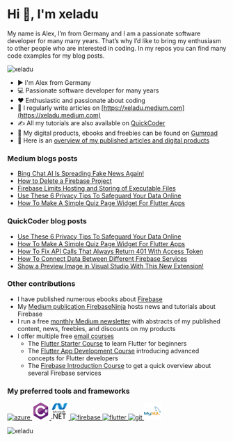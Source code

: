 # Hi 👋, I'm xeladu

My name is Alex, I’m from Germany and I am a passionate software developer for many many years. That’s why I’d like to bring my enthusiasm to other people who are interested in coding. In my repos you can find many code examples for my blog posts.

<p align="left"> <img src="https://komarev.com/ghpvc/?username=xeladu&label=Profile%20views&color=44ff00&style=plastic" alt="xeladu" /> </p>

- ▶  I'm Alex from Germany
- 💻 Passionate software developer for many years
- ❤  Enthusiastic and passionate about coding
- 📝 I regularly write articles on [https://xeladu.medium.com](https://xeladu.medium.com)
- ✍ All my tutorials are also available on [QuickCoder](https://quickcoder.org)
- 🏬 My digital products, ebooks and freebies can be found on [Gumroad](https://xeladu.gumroad.com)
- 📙 Here is an [overview of my published articles and digital products](https://xeladu.medium.com/%E2%84%B9-xeladus-info-point-find-quickly-what-you-need-bbe620e97d8c)

### Medium blogs posts
<!-- BLOG-POST-LIST:START -->
- [Bing Chat AI Is Spreading Fake News Again!](https://xeladu.medium.com/bing-chat-ai-is-spreading-fake-news-again-34aa8e2901b9?source=rss-ae1e6291afc3------2)
- [How to Delete a Firebase Project](https://medium.com/firebase-ninja/how-to-delete-a-firebase-project-6be9e88b27ee?source=rss-ae1e6291afc3------2)
- [Firebase Limits Hosting and Storing of Executable Files](https://medium.com/firebase-ninja/firebase-limits-hosting-and-storing-of-executable-files-f300541b7f41?source=rss-ae1e6291afc3------2)
- [Use These 6 Privacy Tips To Safeguard Your Data Online](https://levelup.gitconnected.com/use-these-6-privacy-tips-to-safeguard-your-data-online-d758dab449d3?source=rss-ae1e6291afc3------2)
- [How To Make A Simple Quiz Page Widget For Flutter Apps](https://levelup.gitconnected.com/how-to-make-a-simple-quiz-page-widget-for-flutter-apps-4cf579531df2?source=rss-ae1e6291afc3------2)
<!-- BLOG-POST-LIST:END -->

### QuickCoder blog posts
<!-- QC-BLOG-POST-LIST:START -->
- [Use These 6 Privacy Tips To Safeguard Your Data Online](https://quickcoder.org/six-privacy-tips-to-safeguard-your-data-online/?utm_source=rss&utm_medium=rss&utm_campaign=six-privacy-tips-to-safeguard-your-data-online)
- [How To Make A Simple Quiz Page Widget For Flutter Apps](https://quickcoder.org/how-to-make-a-simple-quiz-page-widget-for-flutter-apps/?utm_source=rss&utm_medium=rss&utm_campaign=how-to-make-a-simple-quiz-page-widget-for-flutter-apps)
- [How To Fix API Calls That Always Return 401 With Access Token](https://quickcoder.org/api-always-returns-401-when-using-an-access-token/?utm_source=rss&utm_medium=rss&utm_campaign=api-always-returns-401-when-using-an-access-token)
- [How To Connect Data Between Different Firebase Services](https://quickcoder.org/how-to-connect-data-between-different-firebase-services/?utm_source=rss&utm_medium=rss&utm_campaign=how-to-connect-data-between-different-firebase-services)
- [Show a Preview Image in Visual Studio With This New Extension!](https://quickcoder.org/vs-image-preview/?utm_source=rss&utm_medium=rss&utm_campaign=vs-image-preview)
<!-- QC-BLOG-POST-LIST:END -->

### Other contributions

- I have published numerous ebooks about [Firebase](https://xeladu.gumroad.com/?tags=firebase)
- My [Medium publication FirebaseNinja](https://medium.com/firebase-ninja) hosts news and tutorials about Firebase
- I run a free [monthly Medium newsletter](https://newsletter.quickcoder.org) with abstracts of my published content, news, freebies, and discounts on my products
- I offer multiple free [email courses](https://courses.quickcoder.org)
  - The [Flutter Starter Course](https://courses.quickcoder.org#flutterstarter) to learn Flutter for beginners
  - The [Flutter App Development Course](https://courses.quickcoder.org#flutterappdev) introducing advanced concepts for Flutter developers
  - The [Firebase Introduction Course](https://courses.quickcoder.org#firebaseintroduction) to get a quick overview about several Firebase services

### My preferred tools and frameworks
 <p>
  <a href="https://azure.microsoft.com/en-in/" target="_blank" rel="noreferrer"> <img src="https://www.vectorlogo.zone/logos/microsoft_azure/microsoft_azure-icon.svg" alt="azure" width="40" height="40"/> </a> 
  <a href="https://www.w3schools.com/cs/" target="_blank" rel="noreferrer"> <img src="https://raw.githubusercontent.com/devicons/devicon/master/icons/csharp/csharp-original.svg" alt="csharp" width="40" height="40"/> </a> 
  <a href="https://dotnet.microsoft.com/" target="_blank" rel="noreferrer"> <img src="https://raw.githubusercontent.com/devicons/devicon/master/icons/dot-net/dot-net-original-wordmark.svg" alt="dotnet" width="40" height="40"/> </a> 
  <a href="https://firebase.google.com/" target="_blank" rel="noreferrer"> <img src="https://www.vectorlogo.zone/logos/firebase/firebase-icon.svg" alt="firebase" width="40" height="40"/> </a> 
  <a href="https://flutter.dev" target="_blank" rel="noreferrer"> <img src="https://www.vectorlogo.zone/logos/flutterio/flutterio-icon.svg" alt="flutter" width="40" height="40"/> </a> 
  <a href="https://git-scm.com/" target="_blank" rel="noreferrer"> <img src="https://www.vectorlogo.zone/logos/git-scm/git-scm-icon.svg" alt="git" width="40" height="40"/> </a> 
  <a href="https://www.mysql.com/" target="_blank" rel="noreferrer"> <img src="https://raw.githubusercontent.com/devicons/devicon/master/icons/mysql/mysql-original-wordmark.svg" alt="mysql" width="40" height="40"/> </a> 
  </p>
  
  <p><img src="https://github-readme-stats.vercel.app/api/top-langs?username=xeladu&show_icons=true&theme=synthwave&locale=en&layout=compact" alt="xeladu" /></p>
